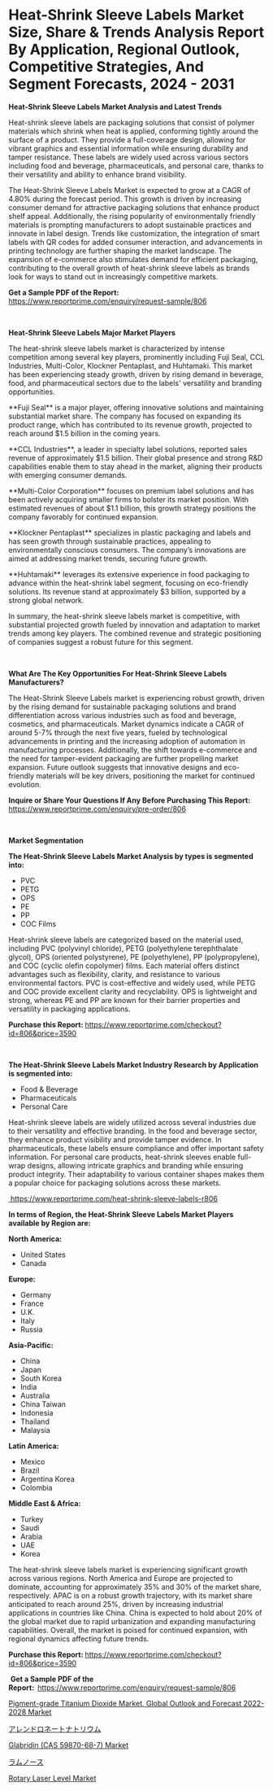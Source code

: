 <p><h1>Heat-Shrink Sleeve Labels Market Size, Share & Trends Analysis Report By Application, Regional Outlook, Competitive Strategies, And Segment Forecasts, 2024 - 2031</h1></p><p><strong>Heat-Shrink Sleeve Labels Market Analysis and Latest Trends</strong></p>
<p><p>Heat-shrink sleeve labels are packaging solutions that consist of polymer materials which shrink when heat is applied, conforming tightly around the surface of a product. They provide a full-coverage design, allowing for vibrant graphics and essential information while ensuring durability and tamper resistance. These labels are widely used across various sectors including food and beverage, pharmaceuticals, and personal care, thanks to their versatility and ability to enhance brand visibility.</p><p>The Heat-Shrink Sleeve Labels Market is expected to grow at a CAGR of 4.80% during the forecast period. This growth is driven by increasing consumer demand for attractive packaging solutions that enhance product shelf appeal. Additionally, the rising popularity of environmentally friendly materials is prompting manufacturers to adopt sustainable practices and innovate in label design. Trends like customization, the integration of smart labels with QR codes for added consumer interaction, and advancements in printing technology are further shaping the market landscape. The expansion of e-commerce also stimulates demand for efficient packaging, contributing to the overall growth of heat-shrink sleeve labels as brands look for ways to stand out in increasingly competitive markets.</p></p>
<p><strong>Get a Sample PDF of the Report:&nbsp;</strong> <a href="https://www.reportprime.com/enquiry/request-sample/806">https://www.reportprime.com/enquiry/request-sample/806</a></p>
<p>&nbsp;</p>
<p><strong>Heat-Shrink Sleeve Labels Major Market Players</strong></p>
<p><p>The heat-shrink sleeve labels market is characterized by intense competition among several key players, prominently including Fuji Seal, CCL Industries, Multi-Color, Klockner Pentaplast, and Huhtamaki. This market has been experiencing steady growth, driven by rising demand in beverage, food, and pharmaceutical sectors due to the labels' versatility and branding opportunities.</p><p>**Fuji Seal** is a major player, offering innovative solutions and maintaining substantial market share. The company has focused on expanding its product range, which has contributed to its revenue growth, projected to reach around $1.5 billion in the coming years.</p><p>**CCL Industries**, a leader in specialty label solutions, reported sales revenue of approximately $1.5 billion. Their global presence and strong R&D capabilities enable them to stay ahead in the market, aligning their products with emerging consumer demands.</p><p>**Multi-Color Corporation** focuses on premium label solutions and has been actively acquiring smaller firms to bolster its market position. With estimated revenues of about $1.1 billion, this growth strategy positions the company favorably for continued expansion.</p><p>**Klockner Pentaplast** specializes in plastic packaging and labels and has seen growth through sustainable practices, appealing to environmentally conscious consumers. The company’s innovations are aimed at addressing market trends, securing future growth.</p><p>**Huhtamaki** leverages its extensive experience in food packaging to advance within the heat-shrink label segment, focusing on eco-friendly solutions. Its revenue stand at approximately $3 billion, supported by a strong global network.</p><p>In summary, the heat-shrink sleeve labels market is competitive, with substantial projected growth fueled by innovation and adaptation to market trends among key players. The combined revenue and strategic positioning of companies suggest a robust future for this segment.</p></p>
<p>&nbsp;</p>
<p><strong>What Are The Key Opportunities For Heat-Shrink Sleeve Labels Manufacturers?</strong></p>
<p><p>The Heat-Shrink Sleeve Labels market is experiencing robust growth, driven by the rising demand for sustainable packaging solutions and brand differentiation across various industries such as food and beverage, cosmetics, and pharmaceuticals. Market dynamics indicate a CAGR of around 5-7% through the next five years, fueled by technological advancements in printing and the increasing adoption of automation in manufacturing processes. Additionally, the shift towards e-commerce and the need for tamper-evident packaging are further propelling market expansion. Future outlook suggests that innovative designs and eco-friendly materials will be key drivers, positioning the market for continued evolution.</p></p>
<p><strong>Inquire or Share Your Questions If Any Before Purchasing This Report:</strong> <a href="https://www.reportprime.com/enquiry/pre-order/806">https://www.reportprime.com/enquiry/pre-order/806</a></p>
<p>&nbsp;</p>
<p><strong>Market Segmentation</strong></p>
<p><strong>The Heat-Shrink Sleeve Labels Market Analysis by types is segmented into:</strong></p>
<p><ul><li>PVC</li><li>PETG</li><li>OPS</li><li>PE</li><li>PP</li><li>COC Films</li></ul></p>
<p><p>Heat-shrink sleeve labels are categorized based on the material used, including PVC (polyvinyl chloride), PETG (polyethylene terephthalate glycol), OPS (oriented polystyrene), PE (polyethylene), PP (polypropylene), and COC (cyclic olefin copolymer) films. Each material offers distinct advantages such as flexibility, clarity, and resistance to various environmental factors. PVC is cost-effective and widely used, while PETG and COC provide excellent clarity and recyclability. OPS is lightweight and strong, whereas PE and PP are known for their barrier properties and versatility in packaging applications.</p></p>
<p><strong>Purchase this Report:&nbsp;</strong><a href="https://www.reportprime.com/checkout?id=806&price=3590">https://www.reportprime.com/checkout?id=806&price=3590</a></p>
<p>&nbsp;</p>
<p><strong>The Heat-Shrink Sleeve Labels Market Industry Research by Application is segmented into:</strong></p>
<p><ul><li>Food & Beverage</li><li>Pharmaceuticals</li><li>Personal Care</li></ul></p>
<p><p>Heat-shrink sleeve labels are widely utilized across several industries due to their versatility and effective branding. In the food and beverage sector, they enhance product visibility and provide tamper evidence. In pharmaceuticals, these labels ensure compliance and offer important safety information. For personal care products, heat-shrink sleeves enable full-wrap designs, allowing intricate graphics and branding while ensuring product integrity. Their adaptability to various container shapes makes them a popular choice for packaging solutions across these markets.</p></p>
<p><a href="https://www.reportprime.com/heat-shrink-sleeve-labels-r806">&nbsp;https://www.reportprime.com/heat-shrink-sleeve-labels-r806</a></p>
<p><strong>In terms of Region, the Heat-Shrink Sleeve Labels Market Players available by Region are:</strong></p>
<p>
    <p> <strong> North America: </strong>
        <ul>
            <li>United States</li>
            <li>Canada</li>
        </ul>
        </p> 
    <p> <strong> Europe: </strong>
        <ul>
            <li>Germany</li>
            <li>France</li>
            <li>U.K.</li>
            <li>Italy</li>
            <li>Russia</li>
        </ul>
        </p> 
    <p> <strong> Asia-Pacific: </strong>
        <ul>
            <li>China</li>
            <li>Japan</li>
            <li>South Korea</li>
            <li>India</li>
            <li>Australia</li>
            <li>China Taiwan</li>
            <li>Indonesia</li>
            <li>Thailand</li>
            <li>Malaysia</li>
        </ul>
        </p> 
    <p> <strong> Latin America: </strong>
        <ul>
            <li>Mexico</li>
            <li>Brazil</li>
            <li>Argentina Korea</li>
            <li>Colombia</li>
        </ul>
        </p> 
    <p> <strong> Middle East & Africa: </strong>
        <ul>
            <li>Turkey</li>
            <li>Saudi</li>
            <li>Arabia</li>
            <li>UAE</li>
            <li>Korea</li>
        </ul>
    </p>
    </p>
<p><p>The heat-shrink sleeve labels market is experiencing significant growth across various regions. North America and Europe are projected to dominate, accounting for approximately 35% and 30% of the market share, respectively. APAC is on a robust growth trajectory, with its market share anticipated to reach around 25%, driven by increasing industrial applications in countries like China. China is expected to hold about 20% of the global market due to rapid urbanization and expanding manufacturing capabilities. Overall, the market is poised for continued expansion, with regional dynamics affecting future trends.</p></p>
<p><strong>Purchase this Report: </strong><a href="https://www.reportprime.com/checkout?id=806&price=3590">https://www.reportprime.com/checkout?id=806&price=3590</a></p>
<p>&nbsp;<strong>Get a Sample PDF of the Report:&nbsp;&nbsp;</strong><a href="https://www.reportprime.com/enquiry/request-sample/806">https://www.reportprime.com/enquiry/request-sample/806</a></p>
<p><strong></strong></p>
<p><p><a href="https://www.linkedin.com/pulse/emerging-opportunities-challenges-global-pigment-grade-titanium-hs6zf?trackingId=qbVjoA3GTFWA3kZi2RVQTA%3D%3D">Pigment-grade Titanium Dioxide Market, Global Outlook and Forecast 2022-2028 Market</a></p><p><a href="https://medium.com/@sheilabruen2023/%E3%82%A2%E3%83%AC%E3%83%B3%E3%83%89%E3%83%AD%E3%83%8D%E3%83%BC%E3%83%88%E3%83%8A%E3%83%88%E3%83%AA%E3%82%A6%E3%83%A0%E5%B8%82%E5%A0%B4%E3%82%B7%E3%82%A7%E3%82%A2%E3%81%A8%E5%B8%82%E5%A0%B4%E5%88%86%E6%9E%90-2024%E5%B9%B4%E3%81%8B%E3%82%892031%E5%B9%B4%E3%81%BE%E3%81%A7%E3%81%AE%E6%88%90%E9%95%B7%E3%83%88%E3%83%AC%E3%83%B3%E3%83%89%E3%81%A8%E4%BA%88%E6%B8%AC-1cc710ae72ab">アレンドロネートナトリウム</a></p><p><a href="https://github.com/pizolina/Market-Research-Report-List-6/blob/main/glabridin-cas-59870-68-7-market.md">Glabridin (CAS 59870-68-7) Market</a></p><p><a href="https://medium.com/@samleite85/2024%E5%B9%B4%E3%81%8B%E3%82%892031%E5%B9%B4%E3%81%BE%E3%81%A7%E3%81%AE%E3%83%A9%E3%83%A0%E3%83%8E%E3%83%BC%E3%82%B9%E3%81%AE%E5%B8%82%E5%A0%B4%E5%B1%95%E6%9C%9B%E3%81%A8%E4%BA%88%E6%B8%AC-3d1fc001b89b">ラムノース</a></p><p><a href="https://medium.com/@lucas.vaughan6769/rotary-laser-level-industry-sector-market-dynamics-and-future-scenarios-2024-2031-e1e058a7a7ff">Rotary Laser Level Market</a></p></p>